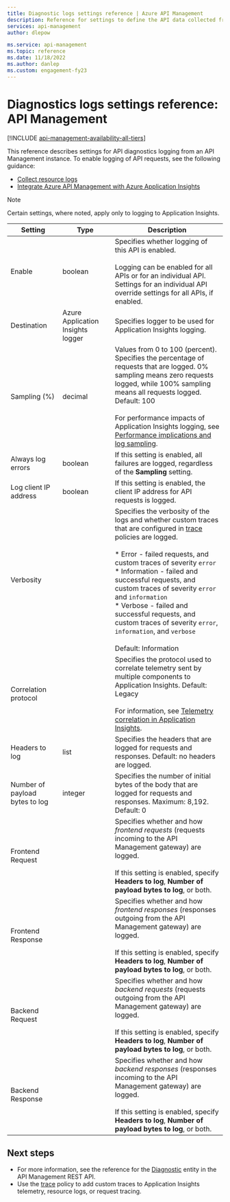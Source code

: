 ```yaml
---
title: Diagnostic logs settings reference | Azure API Management
description: Reference for settings to define the API data collected from Azure API Management and sent to Azure Monitor logs or Application Insights.
services: api-management
author: dlepow

ms.service: api-management
ms.topic: reference
ms.date: 11/18/2022
ms.author: danlep
ms.custom: engagement-fy23
---
```

# Diagnostics logs settings reference: API Management

[!INCLUDE [api-management-availability-all-tiers](../../includes/api-management-availability-all-tiers.md)]

This reference describes settings for API diagnostics logging from an API Management instance. To enable logging of API requests, see the following guidance:

* [Collect resource logs](api-management-howto-use-azure-monitor.md#resource-logs)
* [Integrate Azure API Management with Azure Application Insights](api-management-howto-app-insights.md)

> [!NOTE]
> Certain settings, where noted, apply only to logging to Application Insights.
>



| Setting                        | Type                   | Description                                                                                                                                                                                                                                                                                                                                      |
|-------------------------------------|-----------------------------------|--------------------------------------------------------------------------------------------------------------------------------------------------------------------------------------------------------------------------------------------------------------------------------------------------------------------------------------------------|
| Enable                              | boolean                           | Specifies whether logging of this API is enabled.  <br/><br/>Logging can be enabled for all APIs or for an individual API. Settings for an individual API override settings for all APIs, if enabled.                                                                                                                                                                                                                                |
| Destination                         | Azure Application Insights logger | Specifies logger to be used for Application Insights logging.                                                                                                                                                                                                                                                                                           |
| Sampling (%)                        | decimal                           | Values from 0 to 100 (percent). <br/> Specifies the percentage of requests that are logged. 0% sampling means zero requests logged, while 100% sampling means all requests logged. Default: 100<br/><br/> For performance impacts of Application Insights logging, see [Performance implications and log sampling](api-management-howto-app-insights.md#performance-implications-and-log-sampling). |
| Always log errors                   | boolean                           | If this setting is enabled, all failures are logged, regardless of the **Sampling** setting.   
| Log client IP address | boolean |  If this setting is enabled, the client IP address for API requests is logged.                                    |
| Verbosity         |                                   | Specifies the verbosity of the logs and whether custom traces that are configured in [trace](trace-policy.md) policies are logged.    <br/><br/>* Error - failed requests, and custom traces of severity `error`<br/>* Information -  failed and successful requests, and custom traces of severity `error` and `information`<br/> * Verbose - failed and successful requests, and custom traces of severity `error`, `information`, and `verbose`<br/><br/>Default: Information  | 
| Correlation protocol |  |  Specifies the protocol used to correlate telemetry sent by multiple components to Application Insights. Default: Legacy <br/><br/>For information, see [Telemetry correlation in Application Insights](../azure-monitor/app/distributed-tracing-telemetry-correlation.md).  |
| Headers to log              | list                              | Specifies the headers that are logged for requests and responses.  Default: no headers are logged.                                                                                                                                                                                                             |
| Number of payload bytes to log | integer                           | Specifies the number of initial bytes of the body that are logged for requests and responses. Maximum: 8,192. Default: 0                                                                                                                                                                                                   |
| Frontend Request  |                                   | Specifies whether and how *frontend requests* (requests incoming to the API Management gateway) are logged.<br/><br/> If this setting is enabled, specify **Headers to log**, **Number of payload bytes to log**, or both.                                                                                                                                                                        |
| Frontend Response |                                   | Specifies whether and how *frontend responses* (responses outgoing from the API Management gateway) are logged.<br/><br/> If this setting is enabled, specify **Headers to log**, **Number of payload bytes to log**, or both.                                                                                                                                                                   |
| Backend Request   |                                   | Specifies whether and how *backend requests* (requests outgoing from the API Management gateway) are logged.<br/><br/> If this setting is enabled, specify **Headers to log**, **Number of payload bytes to log**, or both.                                                                                                                                                                        |
| Backend Response  |                                   | Specifies whether and how *backend responses* (responses incoming to the API Management gateway) are logged. <br/><br/> If this setting is enabled, specify **Headers to log**, **Number of payload bytes to log**, or both.                                                     

## Next steps

* For more information, see the reference for the [Diagnostic](/rest/api/apimanagement/current-ga/diagnostic/) entity in the API Management REST API.
* Use the [trace](trace-policy.md) policy to add custom traces to Application Insights telemetry, resource logs, or request tracing. 
